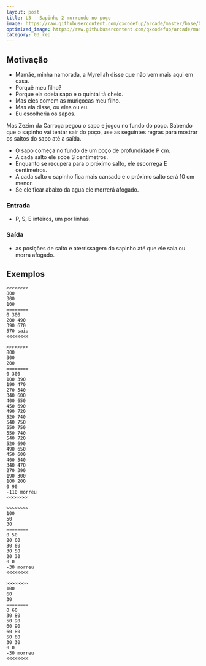 ```yaml
---
layout: post
title: L3 - Sapinho 2 morrendo no poço
image: https://raw.githubusercontent.com/qxcodefup/arcade/master/base/059/__capa.jpg
optimized_image: https://raw.githubusercontent.com/qxcodefup/arcade/master/base/.thumb/059/Readme.jpg
category: 03_rep
---
```

<!-- DON'T EDIT THIS FILE, GENERATED BY SCRIPT -->
<!-- DON'T EDIT THIS FILE, GENERATED BY SCRIPT -->
<!-- DON'T EDIT THIS FILE, GENERATED BY SCRIPT -->
<!-- DON'T EDIT THIS FILE, GENERATED BY SCRIPT -->
<!-- DON'T EDIT THIS FILE, GENERATED BY SCRIPT -->



## Motivação

* Mamãe, minha namorada, a Myrellah disse que não vem mais aqui em casa.
* Porquê meu filho?
* Porque ela odeia sapo e o quintal tá cheio.
* Mas eles comem as muriçocas meu filho.
* Mas ela disse, ou eles ou eu.
* Eu escolheria os sapos.

Mas Zezim da Carroça pegou o sapo e jogou no fundo do poço.
Sabendo que o sapinho vai tentar sair do poço, use as seguintes regras
para mostrar os saltos do sapo até a saída.

* O sapo começa no fundo de um poço de profundidade P cm.
* A cada salto ele sobe S centímetros.
* Enquanto se recupera para o próximo salto, ele escorrega E centímetros.
* A cada salto o sapinho fica mais cansado e o próximo salto será 10 cm menor.
* Se ele ficar abaixo da agua ele morrerá afogado.

### Entrada

* P, S, E inteiros, um por linhas.

### Saída

* as posições de salto e aterrissagem do sapinho até que ele saia ou morra afogado.

## Exemplos

```
>>>>>>>>
800
300
100
========
0 300
200 490
390 670
570 saiu
<<<<<<<<

>>>>>>>>
800
300
200
========
0 300
100 390
190 470
270 540
340 600
400 650
450 690
490 720
520 740
540 750
550 750
550 740
540 720
520 690
490 650
450 600
400 540
340 470
270 390
190 300
100 200
0 90
-110 morreu
<<<<<<<<

>>>>>>>>
100
50
30
========
0 50
20 60
30 60
30 50
20 30
0 0
-30 morreu
<<<<<<<<

>>>>>>>>
100
60
30
========
0 60
30 80
50 90
60 90
60 80
50 60
30 30
0 0
-30 morreu
<<<<<<<<
```

